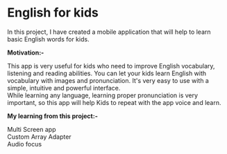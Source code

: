 # English for kids

In this project, I have created a mobile application that will help to learn basic English words for kids.

**Motivation:-**
<p>This app is very useful for kids who need to improve English vocabulary, listening and reading abilities. You can let your kids learn English with vocabulary with images and pronunciation. It's very easy to use with a simple, intuitive and powerful interface.<br>While learning any language, learning proper pronunciation is very important, so this app will help Kids to repeat with the app voice and learn.
</p>

****My learning from this project:-****

<p>
Multi Screen app <br>Custom Array Adapter <br>Audio focus
</p>
